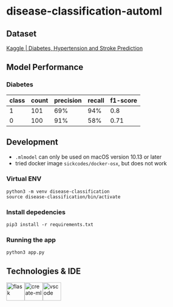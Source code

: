 # disease-classification-automl

## Dataset

[Kaggle | Diabetes, Hypertension and Stroke Prediction](https://www.kaggle.com/datasets/prosperchuks/health-dataset)

## Model Performance

### Diabetes

|class|count|precision|recall|f1-score|
|---|---|---|---|---|
|1|101|69%|94%|0.8|
|0|100|91%|58%|0.71|

## Development

- `.mlmodel` can only be used on macOS version 10.13 or later
- tried docker image `sickcodes/docker-osx`, but does not work

### Virtual ENV
```
python3 -m venv disease-classification
source disease-classification/bin/activate
```

### Install depedencies
```
pip3 install -r requirements.txt
```

### Running the app
```
python3 app.py
```

## Technologies & IDE

<div>
  <img style="float: left" src="https://upload.wikimedia.org/wikipedia/commons/3/3c/Flask_logo.svg" height="48" alt="flask"> &nbsp;
  <img style="float: left" src="https://developer.apple.com/assets/elements/icons/create-ml-framework/create-ml-framework-96x96_2x.png" height="48" alt="create-ml"> &nbsp;
  <img style="float: left" src="https://code.visualstudio.com/assets/updates/1_35/logo-stable.png" height="48" alt="vscode">
</div>